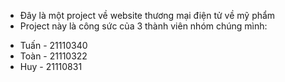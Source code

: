 - Đây là một project về website thương mại điện tử về mỹ phẩm
- Project này là công sức của 3 thành viên nhóm chúng mình:
+ Tuấn - 21110340
+ Toàn - 21110322
+ Huy - 21110831
